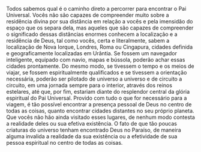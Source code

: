 ﻿Todos sabemos qual é o caminho direto a percorrer para encontrar o Pai Universal. Vocês não são capazes de compreender muito sobre a residência divina por sua distância em relação a vocês e pela imensidão do espaço que os separa dela, mas aqueles que são capazes de compreender o significado dessas distâncias enormes conhecem a localização e a residência de Deus, tal como vocês, certa e literalmente, sabem a localização de Nova Iorque, Londres, Roma ou Cingapura, cidades definida e geograficamente localizadas em Urântia. Se fossem um navegador inteligente, equipado com navio, mapas e bússola, poderão achar essas cidades prontamente. Do mesmo modo, se tivessem o tempo e os meios de viajar, se fossem espiritualmente qualificados e se tivessem a orientação necessária, poderão ser pilotado de universo a universo e de circuito a circuito, em uma jornada sempre para o interior, através dos reinos estelares, até que, por fim, estariam diante do resplendor central da glória espiritual do Pai Universal. Provido com tudo o que for necessário para a viagem, é tão possível encontrar a presença pessoal de Deus no centro de todas as coisas, quanto encontrar cidades distantes no seu próprio planeta. Que vocês não hão ainda visitado esses lugares, de nenhum modo contesta a realidade deles ou sua efetiva existência. O fato de que tão poucas criaturas do universo tenham encontrado Deus no Paraíso, de maneira alguma invalida a realidade da sua existência  ou a efetividade de sua pessoa espiritual no centro de todas as coisas.